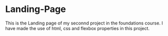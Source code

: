 # Landing-Page

This is the Landing page of my seconnd project in the foundations course. I have made the use of html, css and flexbox properties in this project. 